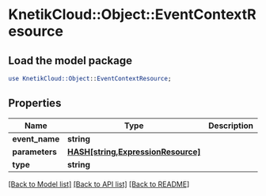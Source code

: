 # KnetikCloud::Object::EventContextResource

## Load the model package
```perl
use KnetikCloud::Object::EventContextResource;
```

## Properties
Name | Type | Description | Notes
------------ | ------------- | ------------- | -------------
**event_name** | **string** |  | [optional] 
**parameters** | [**HASH[string,ExpressionResource]**](ExpressionResource.md) |  | [optional] 
**type** | **string** |  | [optional] 

[[Back to Model list]](../README.md#documentation-for-models) [[Back to API list]](../README.md#documentation-for-api-endpoints) [[Back to README]](../README.md)


